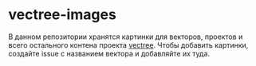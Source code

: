 # vectree-images

В данном репозитории хранятся картинки для векторов, проектов и всего остального контена проекта [vectree](https://github.com/vectree/resources).
Чтобы добавить картинки, создайте issue с названием вектора и добавляйте их туда.
